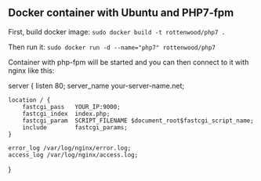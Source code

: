 ## Docker container with Ubuntu and PHP7-fpm

First, build docker image:
`sudo docker build -t rottenwood/php7 .`

Then run it:
`sudo docker run -d --name="php7" rottenwood/php7`

Container with php-fpm will be started and you can then connect to it with nginx like this:

server {
	listen 80;
    server_name your-server-name.net;
    
    location / {
        fastcgi_pass   YOUR_IP:9000;
        fastcgi_index  index.php;
        fastcgi_param  SCRIPT_FILENAME $document_root$fastcgi_script_name;
        include        fastcgi_params;
    }

    error_log /var/log/nginx/error.log;
    access_log /var/log/nginx/access.log;
}
